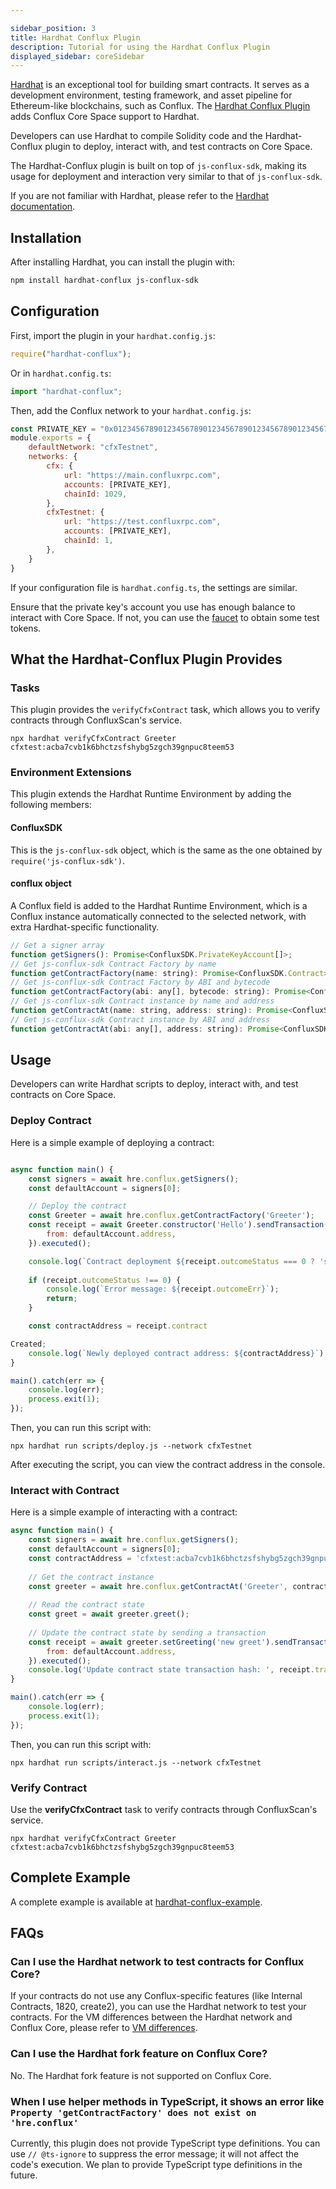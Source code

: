 ```yaml
---

sidebar_position: 3
title: Hardhat Conflux Plugin
description: Tutorial for using the Hardhat Conflux Plugin
displayed_sidebar: coreSidebar
---
```


[Hardhat](https://hardhat.org/) is an exceptional tool for building smart contracts. It serves as a development environment, testing framework, and asset pipeline for Ethereum-like blockchains, such as Conflux. The [Hardhat Conflux Plugin](https://github.com/conflux-chain/hardhat-conflux) adds Conflux Core Space support to Hardhat.

Developers can use Hardhat to compile Solidity code and the Hardhat-Conflux plugin to deploy, interact with, and test contracts on Core Space.

The Hardhat-Conflux plugin is built on top of `js-conflux-sdk`, making its usage for deployment and interaction very similar to that of `js-conflux-sdk`.

If you are not familiar with Hardhat, please refer to the [Hardhat documentation](https://hardhat.org/getting-started/).

## Installation

After installing Hardhat, you can install the plugin with:

```bash
npm install hardhat-conflux js-conflux-sdk
```

## Configuration

First, import the plugin in your `hardhat.config.js`:

```js
require("hardhat-conflux");
```

Or in `hardhat.config.ts`:

```ts
import "hardhat-conflux";
```

Then, add the Conflux network to your `hardhat.config.js`:

```js
const PRIVATE_KEY = "0x0123456789012345678901234567890123456789012345678901234567890123"; // replace with your private key
module.exports = {
    defaultNetwork: "cfxTestnet",
    networks: {
        cfx: {
            url: "https://main.confluxrpc.com",
            accounts: [PRIVATE_KEY],
            chainId: 1029,
        },
        cfxTestnet: {
            url: "https://test.confluxrpc.com",
            accounts: [PRIVATE_KEY],
            chainId: 1,
        },
    }
}
```

If your configuration file is `hardhat.config.ts`, the settings are similar.

Ensure that the private key's account you use has enough balance to interact with Core Space. If not, you can use the [faucet](https://faucet.confluxnetwork.org/) to obtain some test tokens.

## What the Hardhat-Conflux Plugin Provides

### Tasks

This plugin provides the `verifyCfxContract` task, which allows you to verify contracts through ConfluxScan's service.

```shell
npx hardhat verifyCfxContract Greeter cfxtest:acba7cvb1k6bhctzsfshybg5zgch39gnpuc8teem53
```

### Environment Extensions

This plugin extends the Hardhat Runtime Environment by adding the following members:

#### ConfluxSDK

This is the `js-conflux-sdk` object, which is the same as the one obtained by `require('js-conflux-sdk')`.

#### conflux object

A Conflux field is added to the Hardhat Runtime Environment, which is a Conflux instance automatically connected to the selected network, with extra Hardhat-specific functionality.

```js
// Get a signer array
function getSigners(): Promise<ConfluxSDK.PrivateKeyAccount[]>;
// Get js-conflux-sdk Contract Factory by name
function getContractFactory(name: string): Promise<ConfluxSDK.Contract>;
// Get js-conflux-sdk Contract Factory by ABI and bytecode
function getContractFactory(abi: any[], bytecode: string): Promise<ConfluxSDK.Contract>;
// Get js-conflux-sdk Contract instance by name and address
function getContractAt(name: string, address: string): Promise<ConfluxSDK.Contract>;
// Get js-conflux-sdk Contract instance by ABI and address
function getContractAt(abi: any[], address: string): Promise<ConfluxSDK.Contract>;
```

## Usage

Developers can write Hardhat scripts to deploy, interact with, and test contracts on Core Space.

### Deploy Contract

Here is a simple example of deploying a contract:

```js

async function main() {
    const signers = await hre.conflux.getSigners();
    const defaultAccount = signers[0];

    // Deploy the contract
    const Greeter = await hre.conflux.getContractFactory('Greeter');
    const receipt = await Greeter.constructor('Hello').sendTransaction({
        from: defaultAccount.address,
    }).executed();

    console.log(`Contract deployment ${receipt.outcomeStatus === 0 ? 'succeeded' : 'failed'}`);
    
    if (receipt.outcomeStatus !== 0) {
        console.log(`Error message: ${receipt.outcomeErr}`);
        return;
    }

    const contractAddress = receipt.contract

Created;
    console.log(`Newly deployed contract address: ${contractAddress}`);
}

main().catch(err => {
    console.log(err);
    process.exit(1);
});
```

Then, you can run this script with:

```shell
npx hardhat run scripts/deploy.js --network cfxTestnet
```

After executing the script, you can view the contract address in the console.

### Interact with Contract

Here is a simple example of interacting with a contract:

```js
async function main() {
    const signers = await hre.conflux.getSigners();
    const defaultAccount = signers[0];
    const contractAddress = 'cfxtest:acba7cvb1k6bhctzsfshybg5zgch39gnpuc8teem53'; // replace with your contract address
    
    // Get the contract instance
    const greeter = await hre.conflux.getContractAt('Greeter', contractAddress);
    
    // Read the contract state
    const greet = await greeter.greet();
    
    // Update the contract state by sending a transaction
    const receipt = await greeter.setGreeting('new greet').sendTransaction({
        from: defaultAccount.address,
    }).executed();
    console.log('Update contract state transaction hash: ', receipt.transactionHash);
}

main().catch(err => {
    console.log(err);
    process.exit(1);
});
```

Then, you can run this script with:

```shell
npx hardhat run scripts/interact.js --network cfxTestnet
```

### Verify Contract

Use the **verifyCfxContract** task to verify contracts through ConfluxScan's service.

```shell
npx hardhat verifyCfxContract Greeter cfxtest:acba7cvb1k6bhctzsfshybg5zgch39gnpuc8teem53
```

## Complete Example

A complete example is available at [hardhat-conflux-example](https://github.com/Conflux-Chain/hardhat-conflux-example).

## FAQs

### Can I use the Hardhat network to test contracts for Conflux Core?

If your contracts do not use any Conflux-specific features (like Internal Contracts, 1820, create2), you can use the Hardhat network to test your contracts. For the VM differences between the Hardhat network and Conflux Core, please refer to [VM differences](../core-space-basics/vm-difference.md).

### Can I use the Hardhat fork feature on Conflux Core?

No. The Hardhat fork feature is not supported on Conflux Core.

### When I use helper methods in TypeScript, it shows an error like `Property 'getContractFactory' does not exist on 'hre.conflux'`

Currently, this plugin does not provide TypeScript type definitions. You can use `// @ts-ignore` to suppress the error message; it will not affect the code's execution. We plan to provide TypeScript type definitions in the future.
